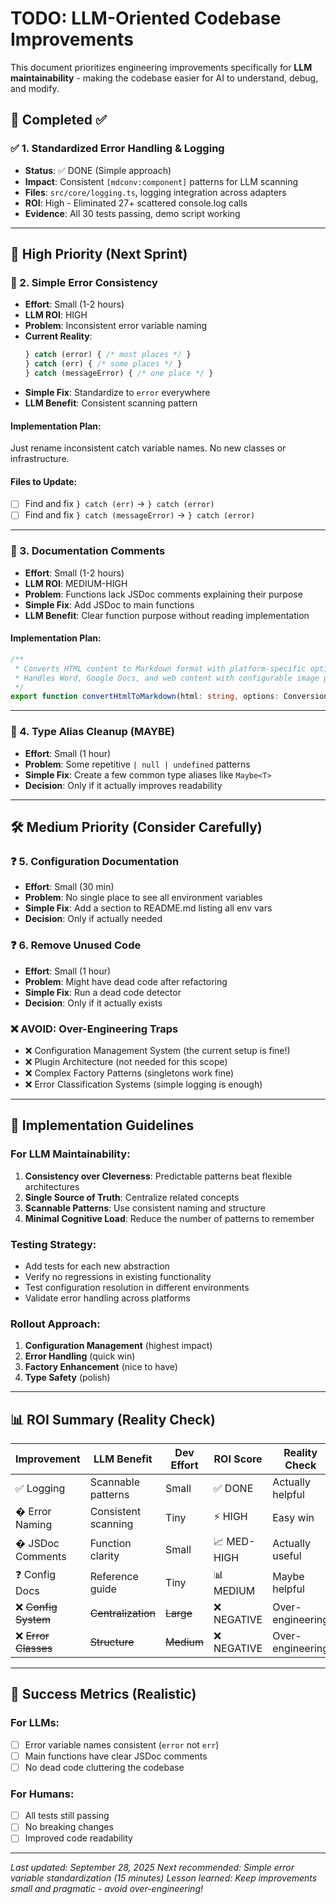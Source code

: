 # TODO: LLM-Oriented Codebase Improvements

This document prioritizes engineering improvements specifically for **LLM maintainability** - making the codebase easier for AI to understand, debug, and modify.

## 🎯 Completed ✅

### ✅ 1. Standardized Error Handling & Logging
- **Status**: ✅ DONE (Simple approach)
- **Impact**: Consistent `[mdconv:component]` patterns for LLM scanning
- **Files**: `src/core/logging.ts`, logging integration across adapters
- **ROI**: High - Eliminated 27+ scattered console.log calls
- **Evidence**: All 30 tests passing, demo script working

---

## 🚀 High Priority (Next Sprint)

### 🥇 2. Simple Error Consistency 
- **Effort**: Small (1-2 hours)
- **LLM ROI**: HIGH  
- **Problem**: Inconsistent error variable naming
- **Current Reality**:
  ```typescript
  } catch (error) { /* most places */ }
  } catch (err) { /* some places */ }  
  } catch (messageError) { /* one place */ }
  ```
- **Simple Fix**: Standardize to `error` everywhere
- **LLM Benefit**: Consistent scanning pattern

#### Implementation Plan:
Just rename inconsistent catch variable names. No new classes or infrastructure.

#### Files to Update:
- [ ] Find and fix `} catch (err)` → `} catch (error)`
- [ ] Find and fix `} catch (messageError)` → `} catch (error)`

---

### 🥈 3. Documentation Comments
- **Effort**: Small (1-2 hours)
- **LLM ROI**: MEDIUM-HIGH
- **Problem**: Functions lack JSDoc comments explaining their purpose
- **Simple Fix**: Add JSDoc to main functions
- **LLM Benefit**: Clear function purpose without reading implementation

#### Implementation Plan:
```typescript
/**
 * Converts HTML content to Markdown format with platform-specific optimizations.
 * Handles Word, Google Docs, and web content with configurable image processing.
 */
export function convertHtmlToMarkdown(html: string, options: ConversionOptions = {}): string
```

---

### 🥉 4. Type Alias Cleanup (MAYBE)
- **Effort**: Small (1 hour)
- **Problem**: Some repetitive `| null | undefined` patterns
- **Simple Fix**: Create a few common type aliases like `Maybe<T>`
- **Decision**: Only if it actually improves readability

---

## 🛠️ Medium Priority (Consider Carefully)

### ❓ 5. Configuration Documentation  
- **Effort**: Small (30 min)
- **Problem**: No single place to see all environment variables
- **Simple Fix**: Add a section to README.md listing all env vars
- **Decision**: Only if actually needed

### ❓ 6. Remove Unused Code
- **Effort**: Small (1 hour)  
- **Problem**: Might have dead code after refactoring
- **Simple Fix**: Run a dead code detector
- **Decision**: Only if it actually exists

### ❌ AVOID: Over-Engineering Traps
- ❌ Configuration Management System (the current setup is fine!)
- ❌ Plugin Architecture (not needed for this scope)
- ❌ Complex Factory Patterns (singletons work fine)
- ❌ Error Classification Systems (simple logging is enough)

---

## 📏 Implementation Guidelines

### For LLM Maintainability:
1. **Consistency over Cleverness**: Predictable patterns beat flexible architectures
2. **Single Source of Truth**: Centralize related concepts 
3. **Scannable Patterns**: Use consistent naming and structure
4. **Minimal Cognitive Load**: Reduce the number of patterns to remember

### Testing Strategy:
- Add tests for each new abstraction
- Verify no regressions in existing functionality
- Test configuration resolution in different environments
- Validate error handling across platforms

### Rollout Approach:
1. **Configuration Management** (highest impact)
2. **Error Handling** (quick win)
3. **Factory Enhancement** (nice to have)
4. **Type Safety** (polish)

---

## 📊 ROI Summary (Reality Check)

| Improvement | LLM Benefit | Dev Effort | ROI Score | Reality Check |
|------------|-------------|------------|-----------|---------------|
| ✅ Logging | Scannable patterns | Small | ✅ DONE | Actually helpful |
| � Error Naming | Consistent scanning | Tiny | ⚡ HIGH | Easy win |
| � JSDoc Comments | Function clarity | Small | 📈 MED-HIGH | Actually useful |
| ❓ Config Docs | Reference guide | Tiny | 📊 MEDIUM | Maybe helpful |
| ❌ ~~Config System~~ | ~~Centralization~~ | ~~Large~~ | ❌ NEGATIVE | Over-engineering |
| ❌ ~~Error Classes~~ | ~~Structure~~ | ~~Medium~~ | ❌ NEGATIVE | Over-engineering |

---

## 🎯 Success Metrics (Realistic)

### For LLMs:
- [ ] Error variable names consistent (`error` not `err`)
- [ ] Main functions have clear JSDoc comments
- [ ] No dead code cluttering the codebase

### For Humans:  
- [ ] All tests still passing
- [ ] No breaking changes
- [ ] Improved code readability

---

*Last updated: September 28, 2025*
*Next recommended: Simple error variable standardization (15 minutes)*
*Lesson learned: Keep improvements small and pragmatic - avoid over-engineering!*